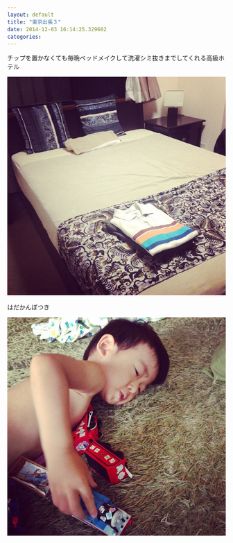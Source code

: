 ```yaml
---
layout: default
title: "東京出張３"
date: 2014-12-03 16:14:25.329602
categories: 
---
```


チップを置かなくても毎晩ベッドメイクして洗濯シミ抜きまでしてくれる高級ホテル

![チップを置かなくても毎晩ベッドメイクして洗濯シミ抜きまでしてくれる高級ホテル](/assets/images/201409/10691927_366964643453142_242185336_n.jpg)

はだかんぼつき

![](/assets/images/201409/10691823_1481280952129132_1445604360_n.jpg)




